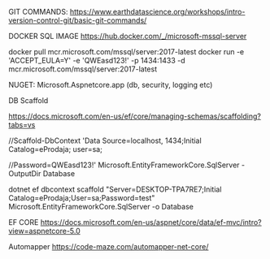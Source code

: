 GIT COMMANDS: https://www.earthdatascience.org/workshops/intro-version-control-git/basic-git-commands/

DOCKER SQL IMAGE https://hub.docker.com/_/microsoft-mssql-server

docker pull mcr.microsoft.com/mssql/server:2017-latest docker run -e 'ACCEPT_EULA=Y' -e 'QWEasd123!' -p 1434:1433 -d mcr.microsoft.com/mssql/server:2017-latest

NUGET: Microsoft.Aspnetcore.app (db, security, logging etc)

DB Scaffold

https://docs.microsoft.com/en-us/ef/core/managing-schemas/scaffolding?tabs=vs

//Scaffold-DbContext 'Data Source=localhost, 1434;Initial Catalog=eProdaja; user=sa; 

//Password=QWEasd123!' Microsoft.EntityFrameworkCore.SqlServer -OutputDir Database

dotnet ef dbcontext scaffold "Server=DESKTOP-TPA7RE7;Initial Catalog=eProdaja;User=sa;Password=test" Microsoft.EntityFrameworkCore.SqlServer -o Database

EF CORE
https://docs.microsoft.com/en-us/aspnet/core/data/ef-mvc/intro?view=aspnetcore-5.0

Automapper https://code-maze.com/automapper-net-core/